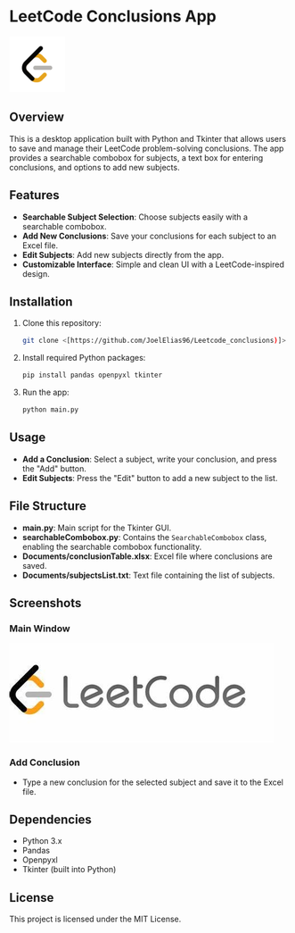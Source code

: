 
# LeetCode Conclusions App

![LeetCode Logo](images/leetcodeimage.png)

## Overview

This is a desktop application built with Python and Tkinter that allows users to save and manage their LeetCode problem-solving conclusions. The app provides a searchable combobox for subjects, a text box for entering conclusions, and options to add new subjects.

## Features

- **Searchable Subject Selection**: Choose subjects easily with a searchable combobox.
- **Add New Conclusions**: Save your conclusions for each subject to an Excel file.
- **Edit Subjects**: Add new subjects directly from the app.
- **Customizable Interface**: Simple and clean UI with a LeetCode-inspired design.

## Installation

1. Clone this repository:
   ```bash
   git clone <[https://github.com/JoelElias96/Leetcode_conclusions)]>
   ```
2. Install required Python packages:
   ```bash
   pip install pandas openpyxl tkinter
   ```
3. Run the app:
   ```bash
   python main.py
   ```

## Usage

- **Add a Conclusion**: Select a subject, write your conclusion, and press the "Add" button.
- **Edit Subjects**: Press the "Edit" button to add a new subject to the list.

## File Structure

- **main.py**: Main script for the Tkinter GUI.
- **searchableCombobox.py**: Contains the `SearchableCombobox` class, enabling the searchable combobox functionality.
- **Documents/conclusionTable.xlsx**: Excel file where conclusions are saved.
- **Documents/subjectsList.txt**: Text file containing the list of subjects.

## Screenshots

### Main Window
![App Screenshot](images/leetcode.png)

### Add Conclusion
- Type a new conclusion for the selected subject and save it to the Excel file.

## Dependencies

- Python 3.x
- Pandas
- Openpyxl
- Tkinter (built into Python)

## License

This project is licensed under the MIT License.
